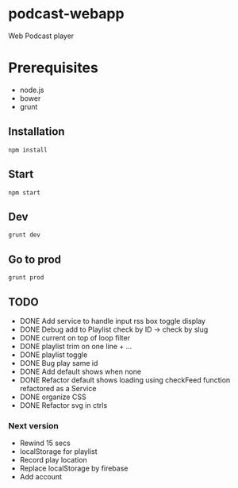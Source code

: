 # podcast-webapp
Web Podcast player

# Prerequisites

* node.js
* bower
* grunt

## Installation

	npm install

## Start

	npm start

## Dev

	grunt dev

## Go to prod

	grunt prod

## TODO
- DONE Add service to handle input rss box toggle display
- DONE Debug add to Playlist check by ID -> check by slug
- DONE current on top of loop filter
- DONE playlist trim on one line + ...
- DONE playlist toggle
- DONE Bug play same id
- DONE Add default shows when none
- DONE Refactor default shows loading using checkFeed function refactored as a Service
- DONE organize CSS
- DONE Refactor svg in ctrls

### Next version
- Rewind 15 secs
- localStorage for playlist
- Record play location
- Replace localStorage by firebase
- Add account